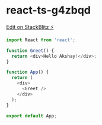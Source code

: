 # react-ts-g4zbqd

[Edit on StackBlitz ⚡️](https://stackblitz.com/edit/react-ts-g4zbqd)

```js
import React from 'react';

function Greet() {
  return <div>Hello Akshay!</div>;
}

function App() {
  return (
    <div>
      <Greet />
    </div>
  );
}

export default App;
```
